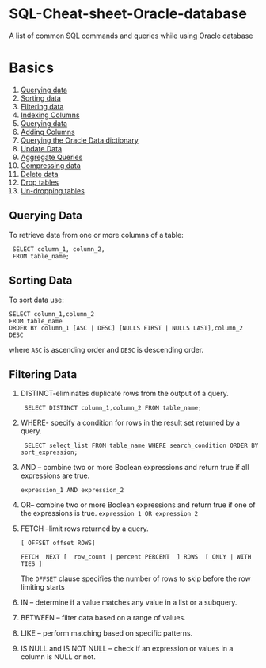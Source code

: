 # SQL-Cheat-sheet-Oracle-database
A list of common SQL commands and queries while using Oracle database

# Basics
1. [Querying data](#querying-data )
2. [Sorting data](#sorting-data)
3. [Filtering data](#filtering-data)
4. [Indexing Columns]()
5. [Querying data]()
6. [Adding Columns]()
7. [Querying the Oracle Data dictionary]()
8. [Update Data]()
9. [Aggregate Queries]()
10. [Compressing data]()
11. [Delete data]()
12. [Drop tables]()
13. [Un-dropping tables]()

## Querying Data
To retrieve data from one or more columns of a table:

```
 SELECT column_1, column_2,
 FROM table_name;
```

## Sorting Data
To sort data use:

``` 
SELECT column_1,column_2 
FROM table_name 
ORDER BY column_1 [ASC | DESC] [NULLS FIRST | NULLS LAST],column_2 DESC
 ```

where ```ASC``` is ascending order and ```DESC``` is descending order.

## Filtering Data

1. DISTINCT-eliminates duplicate rows from the output of a query.

    ``` SELECT DISTINCT column_1,column_2 FROM table_name;```

2. WHERE- specify a condition for rows in the result set returned by a query.

    ``` SELECT select_list FROM table_name WHERE search_condition ORDER BY sort_expression;```
3. AND – combine two or more Boolean expressions and return true if all expressions are true.

    ``` expression_1 AND expression_2 ```
4. OR–  combine two or more Boolean expressions and return true if one of the expressions is true.
    ```expression_1 OR expression_2```
5. FETCH –limit rows returned by a query.

    ```
    [ OFFSET offset ROWS]

    FETCH  NEXT [  row_count | percent PERCENT  ] ROWS  [ ONLY | WITH TIES ]
     ```

    The ```OFFSET``` clause specifies the number of rows to skip before the row limiting starts


6. IN – determine if a value matches any value in a list or a subquery.
7. BETWEEN – filter data based on a range of values.
8. LIKE  – perform matching based on specific patterns.
9. IS NULL and IS NOT NULL – check if an expression or values in a column is NULL or not.

 